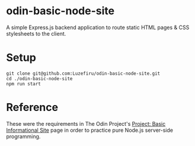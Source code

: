 # odin-basic-node-site

A simple Express.js backend application to route static HTML pages & CSS stylesheets to the client.

# Setup

```shell
git clone git@github.com:Luzefiru/odin-basic-node-site.git
cd ./odin-basic-node-site
npm run start
```

# Reference

These were the requirements in The Odin Project's [Project: Basic Informational Site](https://www.theodinproject.com/lessons/nodejs-basic-informational-site) page in order to practice pure Node.js server-side programming.
